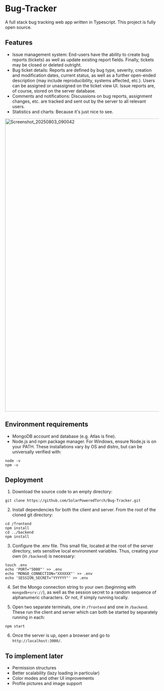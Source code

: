 # Bug-Tracker

A full stack bug tracking web app written in Typescript. This project is fully open source.

## Features

- Issue management system: End-users have the ability to create bug reports (tickets) as well as update existing report fields. Finally, tickets may be closed or deleted outright.
- Bug ticket details: Reports are defined by bug type, severity, creation and modification dates, current status, as well as a further open-ended description (may include reproducibility, systems affected, etc.). Users can be assigned or unassigned on the ticket view UI. Issue reports are, of course, stored on the server database.
- Comments and notifications: Discussions on bug reports, assignment changes, etc. are tracked and sent out by the server to all relevant users.
- Statistics and charts: Because it's just nice to see.

<img width="1851" height="958" alt="Screenshot_20250803_090042" src="https://github.com/user-attachments/assets/fa163219-7934-49a2-ad5d-2cd2d0d1be50" />

## Environment requirements

- MongoDB account and database (e.g. Atlas is fine).
- Node.js and npm package manager. For Windows, ensure Node.js is on your PATH. These installations vary by OS and distro, but can be universally verified with:
```
node -v
npm -v
```

## Deployment

1. Download the source code to an empty directory:

```
git clone https://github.com/SolarPoweredTorch/Bug-Tracker.git
```

2. Install dependencies for both the client and server. From the root of the cloned git directory:

```
cd /frontend
npm install
cd ../backend
npm install
```

3. Configure the .env file. This small file, located at the root of the server directory, sets sensitive local environment variables. Thus, creating your own (in `/backend`) is necessary:

```
touch .env
echo 'PORT="5000"' >> .env
echo 'MONGO_CONNECTION="XXXXXX"' >> .env
echo 'SESSION_SECRET="YYYYYY"' >> .env
```

4. Set the Mongo connection string to your own (beginning with `mongodb+srv://`), as well as the session secret to a random sequence of alphanumeric characters. Or not, if simply running locally.

5. Open two separate terminals, one in `/frontend` and one in `/backend`. These run the client and server which can both be started by separately running in each:

```
npm start
```

6. Once the server is up, open a browser and go to `http://localhost:3000/`.

## To implement later

- Permission structures
- Better scalability (lazy loading in particular)
- Color modes and other UI improvements
- Profile pictures and image support

